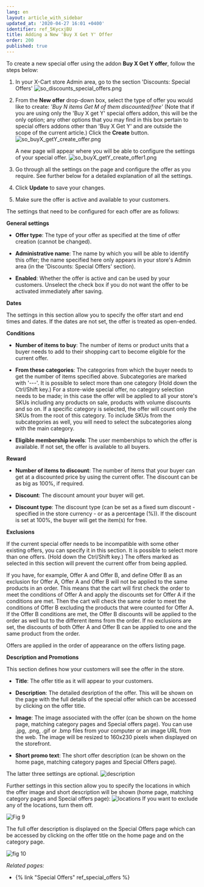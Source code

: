 ```yaml
---
lang: en
layout: article_with_sidebar
updated_at: '2020-04-27 16:01 +0400'
identifier: ref_5KycxjBU
title: Adding a New 'Buy X Get Y' Offer
order: 200
published: true
---
```

To create a new special offer using the addon **Buy X Get Y offer**, follow the steps below:

1. In your X-Cart store Admin area, go to the section 'Discounts: Special Offers'
   ![so_discounts_special_offers.png]({{site.baseurl}}/attachments/ref_5KycxjBU/so_discounts_special_offers.png)

2. From the **New offer** drop-down box, select the type of offer you would like to create: _'Buy N items Get M of them discounted/free'_ (Note that if you are using only the 'Buy X get Y' special offers addon, this will be the only option; any other options that you may find in this box pertain to special offers addons other than 'Buy X Get Y' and are outside the scope of the current article.)  Click the **Create** button.  
   ![so_buyX_getY_create_offer.png]({{site.baseurl}}/attachments/ref_5KycxjBU/so_buyX_getY_create_offer.png)
   
   A new page will appear where you will be able to configure the settings of your special offer. 
   ![so_buyX_getY_create_offer1.png]({{site.baseurl}}/attachments/ref_5KycxjBU/so_buyX_getY_create_offer1.png)
   
3. Go through all the settings on the page and configure the offer as you require. See further below for a detailed explanation of all the settings.
 
4. Click **Update** to save your changes. 

5. Make sure the offer is active and available to your customers. 

The settings that need to be configured for each offer are as follows:

**General settings**

* **Offer type**: The type of your offer as specified at the time of offer creation (cannot be changed).

* **Administrative name**: The name by which you will be able to identify this offer; the name specified here only appears in your store's Admin area (in the 'Discounts: Special Offers' section). 

* **Enabled**: Whether the offer is active and can be used by your customers. Unselect the check box if you do not want the offer to be activated immediately after saving.  

**Dates**

The settings in this section allow you to specify the offer start and end times and dates. If the dates are not set, the offer is treated as open-ended. 

**Conditions**

* **Number of items to buy**: The number of items or product units that a buyer needs to add to their shopping cart to become eligible for the current offer.

* **From these categories**: The categories from which the buyer needs to get the number of items specified above. Subcategories are marked with '---'. It is possible to select more than one category (Hold down the Ctrl/Shift key.)
For a store-wide special offer, no category selection needs to be made; in this case the offer will be applied to all your store's SKUs including any products on sale, products with volume discounts and so on. If a specific category is selected, the offer will count only the SKUs from the root of this category. To include SKUs from the subcategories as well, you will need to select the subcategories along with the main category.

* **Eligible membership levels**: The user memberships to which the offer is available. If not set, the offer is available to all buyers.

**Reward**

* **Number of items to discount**: The number of items that your buyer can get at a discounted price by using the current offer. The discount can be as big as 100%, if required. 

* **Discount**: The discount amount your buyer will get.

* **Discount type**: The discount type (can be set as a fixed sum discount - specified in the store currency - or as a percentage (%)). If the discount is set at 100%, the buyer will get the item(s) for free.

**Exclusions**

If the current special offer needs to be incompatible with some other existing offers, you can specify it in this section. It is possible to select more than one offers. (Hold down the Ctrl/Shift key.) The offers marked as selected in this section will prevent the current offer from being applied.

If you have, for example, Offer A and Offer B, and define Offer B as an exclusion for Offer A, Offer A and Offer B will not be applied to the same products in an order. This means that the cart will first check the order to meet the conditions of Offer A and apply the discounts set for Offer A if the conditions are met. Then the cart will check the same order to meet the conditions of Offer B excluding the products that were counted for Offer A. If the Offer B conditions are met, the Offer B discounts will be applied to the order as well but to the different items from the order. If no exclusions are set, the discounts of both Offer A and Offer B can be applied to one and the same product from the order. 

Offers are applied in the order of appearance on the offers listing page.


**Description and Promotions**

This section defines how your customers will see the offer in the store. 

* **Title**: The offer title as it will appear to your customers.

* **Description**: The detailed desription of the offer. This will be shown on the page with the full details of the special offer which can be accessed by clicking on the offer title.

* **Image**: The image associated with the offer (can be shown on the home page, matching category pages and Special offers page). You can use .jpg, .png, .gif or .bmp files from your computer or an image URL from the web. The image will be resized to 160x230 pixels when displayed on the storefront. 

* **Short promo text**: The short offer description (can be shown on the home page, matching category pages and Special Offers page).

The latter three settings are optional. 
![description]({{site.baseurl}}/attachments/buy_description.png)

Further settings in this section allow you to specify the locations in which the offer image and short description will be shown (home page, matching category pages and Special offers page):
![locations]({{site.baseurl}}/attachments/display.png)
If you want to exclude any of the locations, turn them off.

![Fig 9]({{site.baseurl}}/attachments/home.png)

The full offer description is displayed on the Special Offers page which can be accessed by clicking on the offer title on the home page and on the category page.

![fig 10]({{site.baseurl}}/attachments/buy_sopage.png)

_Related pages:_
   
   * {% link "Special Offers" ref_special_offers %}


